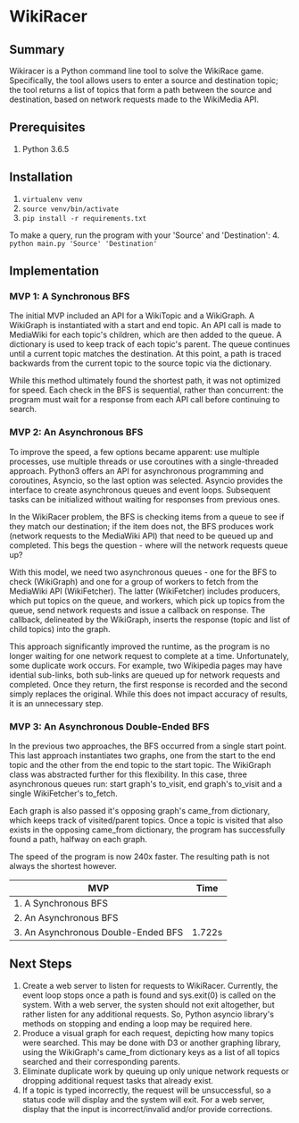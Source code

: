 # WikiRacer

## Summary
Wikiracer is a Python command line tool to solve the WikiRace game. Specifically, the tool allows users to enter a source and destination topic; the tool returns a list of topics that form a path between the source and destination, based on network requests made to the WikiMedia API.

## Prerequisites
1. Python 3.6.5

## Installation
1. `virtualenv venv`
2. `source venv/bin/activate`
3. `pip install -r requirements.txt`

To make a query, run the program with your 'Source' and 'Destination':
4. `python main.py 'Source' 'Destination'`

## Implementation
### MVP 1: A Synchronous BFS
The initial MVP included an API for a WikiTopic and a WikiGraph. A WikiGraph is instantiated with a start and end topic. An API call is made to MediaWiki for each topic's children, which are then added to the queue. A dictionary is used to keep track of each topic's parent. The queue continues until a current topic matches the destination. At this point, a path is traced backwards from the current topic to the source topic via the dictionary.

While this method ultimately found the shortest path, it was not optimized for speed. Each check in the BFS is sequential, rather than concurrent: the program must wait for a response from each API call before continuing to search.

### MVP 2: An Asynchronous BFS
To improve the speed, a few options became apparent: use multiple processes, use multiple threads or use coroutines with a single-threaded approach. Python3 offers an API for asynchronous programming and coroutines, Asyncio, so the last option was selected. Asyncio provides the interface to create asynchronous queues and event loops. Subsequent tasks can be initialized without waiting for responses from previous ones.

In the WikiRacer problem, the BFS is checking items from a queue to see if they match our destination; if the item does not, the BFS produces work (network requests to the MediaWiki API) that need to be queued up and completed. This begs the question - where will the network requests queue up?

With this model, we need two asynchronous queues - one for the BFS to check (WikiGraph) and one for a group of workers to fetch from the MediaWiki API (WikiFetcher). The latter (WikiFetcher) includes producers, which put topics on the queue, and workers, which pick up topics from the queue, send network requests and issue a callback on response. The callback, delineated by the WikiGraph, inserts the response (topic and list of child topics) into the graph.

This approach significantly improved the runtime, as the program is no longer waiting for one network request to complete at a time. Unfortunately, some duplicate work occurs. For example, two Wikipedia pages may have idential sub-links, both sub-links are queued up for network requests and completed. Once they return, the first response is recorded and the second simply replaces the original. While this does not impact accuracy of results, it is an unnecessary step.

### MVP 3: An Asynchronous Double-Ended BFS
In the previous two approaches, the BFS occurred from a single start point. This last approach instantiates two graphs, one from the start to the end topic and the other from the end topic to the start topic. The WikiGraph class was abstracted further for this flexibility. In this case, three asynchronous queues run: start graph's to_visit, end graph's to_visit and a single WikiFetcher's to_fetch.

Each graph is also passed it's opposing graph's came_from dictionary, which keeps track of visited/parent topics. Once a topic is visited that also exists in the opposing came_from dictionary, the program has successfully found a path, halfway on each graph.

The speed of the program is now 240x faster. The resulting path is not always the shortest however.

| MVP                                 | Time   |
| ------------------------------------|:------:|
| 1. A Synchronous BFS                |
| 2. An Asynchronous BFS              |
| 3. An Asynchronous Double-Ended BFS | 1.722s |

## Next Steps
1. Create a web server to listen for requests to WikiRacer. Currently, the event loop stops once a path is found and sys.exit(0) is called on the system. With a web server, the systen should not exit altogether, but rather listen for any additional requests. So, Python asyncio library's methods on stopping and ending a loop may be required here.
2. Produce a visual graph for each request, depicting how many topics were searched. This may be done with D3 or another graphing library, using the WikiGraph's came_from dictionary keys as a list of all topics searched and their corresponding parents.
3. Eliminate duplicate work by queuing up only unique network requests or dropping additional request tasks that already exist.
4. If a topic is typed incorrectly, the request will be unsuccessful, so a status code will display and the system will exit. For a web server, display that the input is incorrect/invalid and/or provide corrections.
